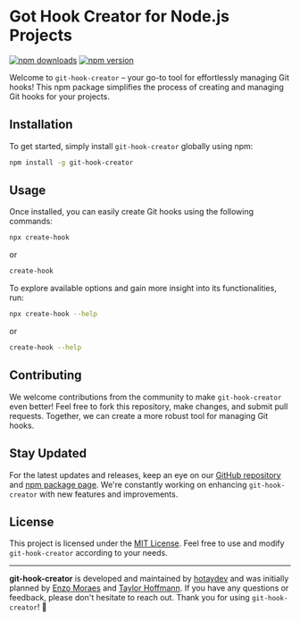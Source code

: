 # Got Hook Creator for Node.js Projects

[![npm downloads](https://img.shields.io/npm/dy/git-hook-creator)](https://www.npmjs.com/package/git-hook-creator)
[![npm version](https://img.shields.io/npm/v/git-hook-creator)](https://www.npmjs.com/package/git-hook-creator)

Welcome to `git-hook-creator` – your go-to tool for effortlessly managing Git hooks! This npm package simplifies the process of creating and managing Git hooks for your projects.

## Installation

To get started, simply install `git-hook-creator` globally using npm:

```bash
npm install -g git-hook-creator
```

## Usage

Once installed, you can easily create Git hooks using the following commands:

```bash
npx create-hook
```

or 

```bash
create-hook
```

To explore available options and gain more insight into its functionalities, run:

```bash
npx create-hook --help
```

or 

```bash
create-hook --help
```

## Contributing

We welcome contributions from the community to make `git-hook-creator` even better! Feel free to fork this repository, make changes, and submit pull requests. Together, we can create a more robust tool for managing Git hooks.

## Stay Updated

For the latest updates and releases, keep an eye on our [GitHub repository](https://github.com/hotaydev/git-hook-creator) and [npm package page](https://www.npmjs.com/package/git-hook-creator). We're constantly working on enhancing `git-hook-creator` with new features and improvements.

## License

This project is licensed under the [MIT License](LICENSE). Feel free to use and modify `git-hook-creator` according to your needs.

---

**git-hook-creator** is developed and maintained by [hotaydev](https://github.com/hotaydev) and was initially planned by [Enzo Moraes](https://github.com/enzomoraes) and [Taylor Hoffmann](https://github.com/TaylorHo). If you have any questions or feedback, please don't hesitate to reach out. Thank you for using `git-hook-creator`! 🚀